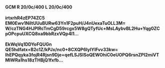 #### GCM R 20/0c/400 L 20/0c/400
**irtxrhR4zEP74ZC5**<br/>**EM0Ewv1NiltUUuBURw63Yn1F2puH/J4nUexaTuOLL3M=**<br/>**W/czTNG4HJPlRcTmCgD59rcgx5W8gQTyfUc+MsLAybvBL2Hu+Yqg0ZCpOPcpuUXCQ8xa9bbRzxVQp4l1...**<br/><br/>
**EkWqVq1DDYoFQUGn**<br/>**QE5hdfatx+B2c1Z/kPJx/nc0+8CXQP6lylYlFvv33kw=**<br/>**IhEPQqyka3fojR4Rjsn9Dje+qefLSJSISoQEWOhiC0eUOPQ6rsnZPl2miVTMIWRa1hs18zTHBjQ1fxfb...**